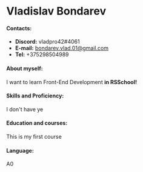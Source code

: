# Vladislav Bondarev


#### Contacts:
+ __Discord:__ vladpro42#4061 
+ __E-mail:__ bondarev.vlad.01@gmail.com
+ __Tel:__ +375298504989

#### About myself:
I want to learn Front-End Development __in RSSchool!__

#### Skills and Proficiency:
I don't have ye

#### Education and courses:
This is my first course
#### Language: 
A0